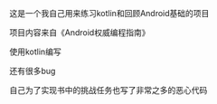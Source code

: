 这是一个我自己用来练习kotlin和回顾Android基础的项目

项目内容来自《Android权威编程指南》

使用kotlin编写

还有很多bug

自己为了实现书中的挑战任务也写了非常之多的恶心代码
